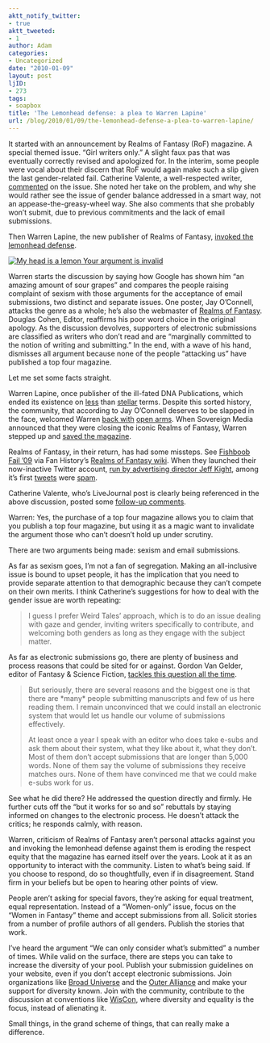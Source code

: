 ```yaml
---
aktt_notify_twitter:
- true
aktt_tweeted:
- 1
author: Adam
categories:
- Uncategorized
date: "2010-01-09"
layout: post
ljID:
- 273
tags:
- soapbox
title: 'The Lemonhead defense: a plea to Warren Lapine'
url: /blog/2010/01/09/the-lemonhead-defense-a-plea-to-warren-lapine/
---
```

It started with an announcement by Realms of Fantasy (RoF) magazine. A special themed issue. &#8220;Girl writers only.&#8221; A slight faux pas that was eventually correctly revised and apologized for. In the interim, some people were vocal about their discern that RoF would again make such a slip given the last gender-related fail. Catherine Valente, a well-respected writer, [commented](1) on the issue. She noted her take on the problem, and why she would rather see the issue of gender balance addressed in a smart way, not an appease-the-greasy-wheel way. She also comments that she probably won&#8217;t submit, due to previous commitments and the lack of email submissions.

Then Warren Lapine, the new publisher of Realms of Fantasy, [invoked the lemonhead defense](2).

[<img id="_r_a_622206720" title="My head is a lemon  Your argument is invalid" src="http://images.icanhascheezburger.com/completestore/2008/5/25/myheadisalem128562305945288665.jpg" alt="My head is a lemon  Your argument is invalid" />](3)

Warren starts the discussion by saying how Google has shown him &#8220;an amazing amount of sour grapes&#8221; and compares the people raising complaint of sexism with those arguments for the acceptance of email submissions, two distinct and separate issues. One poster, Jay O&#8217;Connell, attacks the genre as a whole; he&#8217;s also the webmaster of [Realms of Fantasy](4). Douglas Cohen, Editor, reaffirms his poor word choice in the original apology. As the discussion devolves, supporters of electronic submissions are classified as writers who don&#8217;t read and are &#8220;marginally committed to the notion of writing and submitting.&#8221; In the end, with a wave of his hand, dismisses all argument because none of the people &#8220;attacking us&#8221; have published a top four magazine.

Let me set some facts straight.

Warren Lapine, once publisher of the ill-fated DNA Publications, which ended its existence on [less](5) than [stellar](6) terms. Despite this sorted history, the community, that according to Jay O&#8217;Connell deserves to be slapped in the face, welcomed Warren [back with](7) [open arms](8). When Sovereign Media announced that they were closing the iconic Realms of Fantasy, Warren stepped up and [saved the magazine](9).

Realms of Fantasy, in their return, has had some missteps. See [Fishboob Fail &#8217;09](10) via Fan History&#8217;s [Realms of Fantasy wiki](11). When they launched their now-inactive Twitter account, [run by advertising director Jeff Kight](12), among it&#8217;s first [tweets](13) were [spam](14).

Catherine Valente, who&#8217;s LiveJournal post is clearly being referenced in the above discussion, posted some [follow-up comments](15).

Warren: Yes, the purchase of a top four magazine allows you to claim that you publish a top four magazine, but using it as a magic want to invalidate the argument those who can&#8217;t doesn&#8217;t hold up under scrutiny.

There are two arguments being made: sexism and email submissions.

As far as sexism goes, I&#8217;m not a fan of segregation. Making an all-inclusive issue is bound to upset people, it has the implication that you need to provide separate attention to that demographic because they can&#8217;t compete on their own merits. I think Catherine&#8217;s suggestions for how to deal with the gender issue are worth repeating:

> I guess I prefer Weird Tales&#8217; approach, which is to do an issue dealing with gaze and gender, inviting writers specifically to contribute, and welcoming both genders as long as they engage with the subject matter.

As far as electronic submissions go, there are plenty of business and process reasons that could be sited for or against. Gordon Van Gelder, editor of Fantasy & Science Fiction, [tackles this question all the time](16).

> But seriously, there are several reasons and the biggest one is that there are \*many\* people submitting manuscripts and few of us here reading them. I remain unconvinced that we could install an electronic system that would let us handle our volume of submissions effectively.
>
> At least once a year I speak with an editor who does take e-subs and ask them about their system, what they like about it, what they don&#8217;t. Most of them don&#8217;t accept submissions that are longer than 5,000 words. None of them say the volume of submissions they receive matches ours. None of them have convinced me that we could make e-subs work for us.

See what he did there? He addressed the question directly and firmly. He further cuts off the &#8220;but it works for so and so&#8221; rebuttals by staying informed on changes to the electronic process. He doesn&#8217;t attack the critics; he responds calmly, with reason.

Warren, criticism of Realms of Fantasy aren&#8217;t personal attacks against you and invoking the lemonhead defense against them is eroding the respect equity that the magazine has earned itself over the years. Look at it as an opportunity to interact with the community. Listen to what&#8217;s being said. If you choose to respond, do so thoughtfully, even if in disagreement. Stand firm in your beliefs but be open to hearing other points of view.

People aren&#8217;t asking for special favors, they&#8217;re asking for equal treatment, equal representation. Instead of a &#8220;Women-only&#8221; issue, focus on the &#8220;Women in Fantasy&#8221; theme and accept submissions from all. Solicit stories from a number of profile authors of all genders. Publish the stories that work.

I&#8217;ve heard the argument &#8220;We can only consider what&#8217;s submitted&#8221; a number of times. While valid on the surface, there are steps you can take to increase the diversity of your pool. Publish your submission guidelines on your website, even if you don&#8217;t accept electronic submissions. Join organizations like [Broad Universe](17) and the [Outer Alliance](18) and make your support for diversity known. Join with the community, contribute to the discussion at conventions like [WisCon](19), where diversity and equality is the focus, instead of alienating it.

Small things, in the grand scheme of things, that can really make a difference.

 [1]: http://yuki-onna.livejournal.com/554028.html
 [2]: http://www.atings.com/uploads/1263034305.jpg
 [3]: http://cheezburger.com/View.aspx?aid=622206720
 [4]: http://www.rofmag.com/
 [5]: http://www.nightshadebooks.com/discus/messages/378/4513.html?1123372782
 [6]: http://www.bravewords.com/news/58697
 [7]: http://io9.com/5137639/the-return-of-legendary-scifi-publisher-warren-lapine
 [8]: http://sfscope.com/2009/01/warren-lapine-returns-to-sf-wi.html
 [9]: http://sfscope.com/2009/03/realms-of-fantasy-is-not-closi.html
 [10]: http://www.fanhistory.com/wiki/Fishboob_Fail_09
 [11]: http://www.fanhistory.com/wiki/Realms_of_Fantasy
 [12]: http://douglascohen.livejournal.com/200025.html
 [13]: http://twitter.com/RealmsOfFantasy/status/3778245080
 [14]: http://twitter.com/RealmsOfFantasy/status/3822608825
 [15]: http://yuki-onna.livejournal.com/555832.html
 [16]: http://www.sfsite.com/fsf/blog/forum/topic.php?id=330
 [17]: http://broaduniverse.org/index.html
 [18]: http://blog.outeralliance.org/
 [19]: http://wiscon.info/
